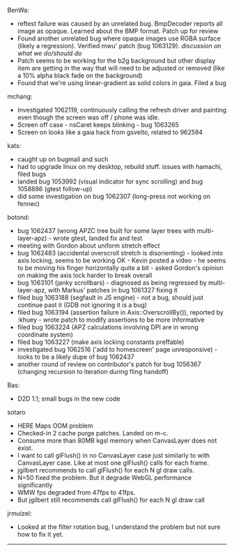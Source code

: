 BenWa:
* reftest failure was caused by an unrelated bug. BmpDecoder reports all image as opaque. Learned about the BMP format. Patch up for review
* Found another unrelated bug where opaque images use RGBA surface (likely a regression). Verified mwu' patch (bug 1063129). *discussion on what we do/should do*
* Patch seems to be working for the b2g background but other display item are getting in the way that will need to be adjusted or removed (like a 10% alpha black fade on the background)
* Found that we're using linear-gradient as solid colors in gaia. Filed a bug

mchang:
* Investigated 1062119, continuously calling the refresh driver and painting even though the screen was off / phone was idle.
* Screen off case - nsCaret keeps blinking - bug 1063265 
* Screen on looks like a gaia hack from gsvelto, related to 962594

kats:
* caught up on bugmail and such
* had to upgrade linux on my desktop, rebuild stuff. issues with hamachi, filed bugs
* landed bug 1053992 (visual indicator for sync scrolling) and bug 1058886 (gtest follow-up)
* did some investigation on bug 1062307 (long-press not working on fennec)

botond:
  - bug 1062437 (wrong APZC tree built for some layer trees with multi-layer-apz)
          - wrote gtest, landed fix and test
  - meeting with Gordon about uniform stretch effect
  - bug 1062483 (accidental overscroll stretch is disorienting)
          - looked into axis locking, seems to be working OK
          - Kevin posted a video - he seems to be moving his finger horizontally quite a bit
          - asked Gordon's opinion on making the axis lock harder to break overall
  - bug 1063101 (janky scrollbars)
          - diagnosed as being regressed by multi-layer-apz, with Markus' patches in bug 1061327 fixing it
  - filed bug 1063188 (segfault in JS engine)
          - not a bug, should just continue past it (GDB not ignoring it is a bug)
  - filed bug 1063194 (assertion failure in Axis::OverscrollBy()), reported by :khuey
          - wrote patch to modify assertions to be more informative
  - filed bug 1063224 (APZ calculations involving DPI are in wrong coordinate system)
  - filed bug 1063227 (make axis locking constants preffable)
  - investigated bug 1062516 ('add to homescreen' page unresponsive)
          - looks to be a likely dupe of bug 1062437
  - another round of review on contributor's patch for bug 1056367 (changing recursion to iteration during fling handoff)



Bas:
* D2D 1.1; small bugs in the new code

sotaro
* HERE Maps OOM problem
* Checked-in 2 cache purge patches. Landed on m-c.
* Consume more than 80MB kgsl memory when CanvasLayer does not exist.
* I want to call glFlush() in no CanvasLayer case just similarly to with CanvasLayer case. Like at most one glFlush() calls for each frame.
* jgilbert recommends to call glFlush() for each N gl draw calls.
* N=50 fixed the problem. But it degrade WebGL performance significantly
* WMW fps degraded from 47fps to 41fps.
* But jgilbert still recommends call glFlush() for each N gl draw call

jrmuizel:
* Looked at the filter rotation bug, I understand the problem but not sure how to fix it yet.

________________


